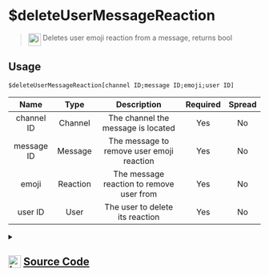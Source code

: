 # $deleteUserMessageReaction
> <img align="top" src="https://upload.wikimedia.org/wikipedia/commons/thumb/e/e4/Infobox_info_icon.svg/160px-Infobox_info_icon.svg.png?20150409153300" alt="image" width="25" height="auto"> Deletes user emoji reaction from a message, returns bool
## Usage
```
$deleteUserMessageReaction[channel ID;message ID;emoji;user ID]
```
| Name | Type | Description | Required | Spread
| :---: | :---: | :---: | :---: | :---: |
channel ID | Channel | The channel the message is located | Yes | No
message ID | Message | The message to remove user emoji reaction | Yes | No
emoji | Reaction | The message reaction to remove user from | Yes | No
user ID | User | The user to delete its reaction | Yes | No
<details>
<summary>
    
## <img align="top" src="https://cdn4.iconfinder.com/data/icons/iconsimple-logotypes/512/github-512.png" alt="image" width="25" height="auto">  [Source Code](https://github.com/tryforge/ForgeScript-V2/blob/main/src/native/deleteUserMessageReaction.ts)
    
</summary>
    
```ts
import { TextBasedChannel } from "discord.js"
import { ArgType, NativeFunction, Return } from "../structures"
import noop from "../functions/noop"

export default new NativeFunction({
    name: "$deleteUserMessageReaction",
    version: "1.0.6",
    description: "Deletes user emoji reaction from a message, returns bool",
    unwrap: true,
    brackets: true,
    args: [
        {
            name: "channel ID",
            description: "The channel the message is located",
            rest: false,
            required: true,
            type: ArgType.Channel,
            check: (i: TextBasedChannel) => i.isTextBased(),
        },
        {
            name: "message ID",
            description: "The message to remove user emoji reaction",
            rest: false,
            type: ArgType.Message,
            pointer: 0,
            required: true,
        },
        {
            name: "emoji",
            description: "The message reaction to remove user from",
            rest: false,
            required: true,
            pointer: 1,
            type: ArgType.Reaction,
        },
        {
            name: "user ID",
            description: "The user to delete its reaction",
            required: true,
            rest: false,
            type: ArgType.User,
        },
    ],
    async execute(ctx, [, , emoji, user]) {
        return Return.success(!!(await emoji.users.remove(user).catch(noop)))
    },
})

```
    
</details>